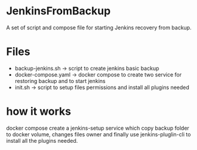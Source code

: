 # JenkinsFromBackup
A set of script and compose file for starting Jenkins recovery from backup.

# Files
- backup-jenkins.sh -> script to create jenkins basic backup
- docker-compose.yaml -> docker compose to create two service for restoring backup and to start jenkins
- init.sh -> script to setup files permissions and install all plugins needed

# how it works
docker compose create a jenkins-setup service which copy backup folder to docker volume, changes files owner and finally use jenkins-pluglin-cli to install all the plugins needed.  